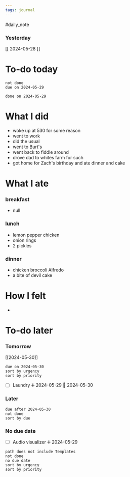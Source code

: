 ```yaml
---
tags: journal
---
```

#daily_note
### Yesterday
[[ 2024-05-28 ]]
# To-do today

 ```tasks
 not done
 due on 2024-05-29
 ```

 ```tasks
 done on 2024-05-29
 ```

# What I did

- woke up at 530 for some reason 
- went to work
- did the usual
- went to Burt's 
- went back to fiddle around
- drove dad to whites farm for such
- got home for Zach's birthday and ate dinner and cake


# What I ate

### breakfast
- null

### lunch
- lemon pepper chicken 
- onion rings
- 2 pickles

### dinner
- chicken broccoli Alfredo
- a bite of devil cake


# How I felt

- 

# To-do later

### Tomorrow 
[[2024-05-30]]
 ```tasks
 due on 2024-05-30
 sort by urgency
 sort by priority
 ```
- [ ] Laundry ➕ 2024-05-29 📅 2024-05-30
### Later

 ```tasks
 due after 2024-05-30
 not done
 sort by due
 ```

### No due date
- [ ] Audio visualizer ➕ 2024-05-29
 ```tasks
 path does not include Templates
 not done
 no due date
 sort by urgency
 sort by priority
 ```


